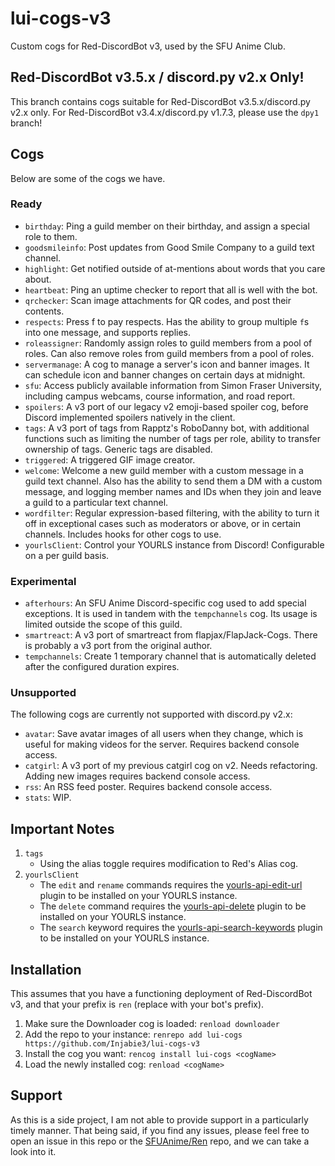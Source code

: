# lui-cogs-v3
Custom cogs for Red-DiscordBot v3, used by the SFU Anime Club.

## Red-DiscordBot v3.5.x / discord.py v2.x Only!
This branch contains cogs suitable for Red-DiscordBot v3.5.x/discord.py v2.x only.
For Red-DiscordBot v3.4.x/discord.py v1.7.3, please use the `dpy1` branch!

## Cogs
Below are some of the cogs we have. 

### Ready
- `birthday`: Ping a guild member on their birthday, and assign a special role to
   them.
- `goodsmileinfo`: Post updates from Good Smile Company to a guild text channel.
- `highlight`: Get notified outside of at-mentions about words that you care about.
- `heartbeat`: Ping an uptime checker to report that all is well with the bot.
- `qrchecker`: Scan image attachments for QR codes, and post their contents.
- `respects`: Press f to pay respects. Has the ability to group multiple `f`s into
  one message, and supports replies.
- `roleassigner`: Randomly assign roles to guild members from a pool of roles. Can
  also remove roles from guild members from a pool of roles. 
- `servermanage`: A cog to manage a server's icon and banner images. It can schedule
  icon and banner changes on certain days at midnight.
- `sfu`: Access publicly available information from Simon Fraser University,
  including campus webcams, course information, and road report.
- `spoilers`: A v3 port of our legacy v2 emoji-based spoiler cog, before Discord
  implemented spoilers natively in the client.
- `tags`: A v3 port of tags from Rapptz's RoboDanny bot, with additional functions
  such as limiting the number of tags per role, ability to transfer ownership of
  tags. Generic tags are disabled.
- `triggered`: A triggered GIF image creator.
- `welcome`: Welcome a new guild member with a custom message in a guild text
  channel. Also has the ability to send them a DM with a custom message, and logging
  member names and IDs when they join and leave a guild to a particular text channel.
- `wordfilter`: Regular expression-based filtering, with the ability to turn it off
  in exceptional cases such as moderators or above, or in certain channels. Includes
  hooks for other cogs to use.
- `yourlsClient`: Control your YOURLS instance from Discord! Configurable on a per
  guild basis.

### Experimental
- `afterhours`: An SFU Anime Discord-specific cog used to add special exceptions. It
  is used in tandem with the `tempchannels` cog. Its usage is limited outside the
  scope of this guild.
- `smartreact`: A v3 port of smartreact from flapjax/FlapJack-Cogs. There is probably
  a v3 port from the original author.
- `tempchannels`: Create 1 temporary channel that is automatically deleted after the
  configured duration expires.


### Unsupported
The following cogs are currently not supported with discord.py v2.x:
- `avatar`: Save avatar images of all users when they change, which is useful for
  making videos for the server. Requires backend console access.
- `catgirl`: A v3 port of my previous catgirl cog on v2. Needs refactoring. Adding
  new images requires backend console access.
- `rss`: An RSS feed poster. Requires backend console access.
- `stats`: WIP.

## Important Notes
1. `tags`
    - Using the alias toggle requires modification to Red's Alias cog.
2. `yourlsClient`
    - The `edit` and `rename` commands requires the [yourls-api-edit-url][api-edit]
      plugin to be installed on your YOURLS instance.
    - The `delete` command requires the [yourls-api-delete][api-delete] plugin to be
      installed on your YOURLS instance.
    - The `search` keyword requires the [yourls-api-search-keywords][api-search]
      plugin to be installed on your YOURLS instance.

## Installation
This assumes that you have a functioning deployment of Red-DiscordBot v3, and that
your prefix is `ren` (replace with your bot's prefix).

1. Make sure the Downloader cog is loaded:
   `renload downloader`
2. Add the repo to your instance:
   `renrepo add lui-cogs https://github.com/Injabie3/lui-cogs-v3`
3. Install the cog you want:
   `rencog install lui-cogs <cogName>`
4. Load the newly installed cog:
   `renload <cogName>`

## Support
As this is a side project, I am not able to provide support in a particularly timely
manner. That being said, if you find any issues, please feel free to open an issue in
this repo or the [SFUAnime/Ren][SFUAnime/Ren] repo, and we can take a look into it.

[SFUAnime/Ren]: https://github.com/SFUAnime/Ren
[api-edit]: https://github.com/SFUAnime/yourls-api-edit-url
[api-delete]: https://github.com/SFUAnime/yourls-api-delete
[api-search]: https://github.com/SFUAnime/yourls-api-search-keywords
